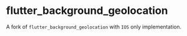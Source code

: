 # flutter_background_geolocation

A fork of `flutter_background_geolocation` with `IOS` only implementation.